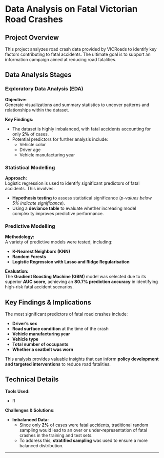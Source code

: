 # Data Analysis on Fatal Victorian Road Crashes  

## Project Overview  
This project analyzes road crash data provided by VICRoads to identify key factors contributing to fatal accidents. The ultimate goal is to support an information campaign aimed at reducing road fatalities.  

## Data Analysis Stages  

### Exploratory Data Analysis (EDA)  
**Objective:**  
Generate visualizations and summary statistics to uncover patterns and relationships within the dataset.  

**Key Findings:**  
- The dataset is highly imbalanced, with fatal accidents accounting for only **2%** of cases.  
- Potential predictors for further analysis include:  
  - Vehicle color  
  - Driver age  
  - Vehicle manufacturing year  

### Statistical Modelling  
**Approach:**  
Logistic regression is used to identify significant predictors of fatal accidents. This involves:  
- **Hypothesis testing** to assess statistical significance (*p-values below 5% indicate significance*).  
- Using a **deviance table** to evaluate whether increasing model complexity improves predictive performance.  

### Predictive Modelling  
**Methodology:**  
A variety of predictive models were tested, including:  
- **K-Nearest Neighbors (KNN)**  
- **Random Forests**  
- **Logistic Regression with Lasso and Ridge Regularisation**  

**Evaluation:**  
The **Gradient Boosting Machine (GBM)** model was selected due to its superior **AUC score**, achieving an **80.7% prediction accuracy** in identifying high-risk fatal accident scenarios.  

## Key Findings & Implications  
The most significant predictors of fatal road crashes include:  
- **Driver’s sex**  
- **Road surface condition** at the time of the crash  
- **Vehicle manufacturing year**  
- **Vehicle type**  
- **Total number of occupants**  
- **Whether a seatbelt was worn**  

This analysis provides valuable insights that can inform **policy development and targeted interventions** to reduce road fatalities.  

## Technical Details  
**Tools Used:**  
- R

**Challenges & Solutions:**  
- **Imbalanced Data:**  
  - Since only **2%** of cases were fatal accidents, traditional random sampling would lead to an over or under-representation of fatal crashes in the training and test sets.  
  - To address this, **stratified sampling** was used to ensure a more balanced distribution.
  
---
